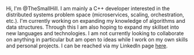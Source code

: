 Hi, I'm @TheSmallHill. I am mainly a C++ developer interested in the distributed systems problem space (microservices, scaling, orchestration, etc.). I'm
currently working on expanding my knowledge of algorithms and data structures. Through this I am also hoping to expand my skillset into new languages and
technologies. I am not currently looking to collaborate on anything in particular but am open to ideas while I work on my own skills and personal projects.
I can be reached via my LinkedIn page [here](www.linkedin.com/in/jacob-knoll-6315b585).
